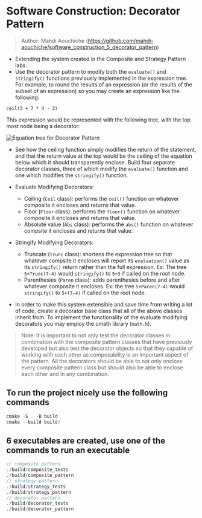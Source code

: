 # Software Construction: Decorator Pattern

> Author: Mahdi Aouchiche (<https://github.com/mahdi-aouchiche/software_construction_5_decorator_pattern>)

* Extending the system created in the Composite and Strategy Pattern labs.
* Use the decorator pattern to modify both the `evaluate()` and `stringify()` functions previously implemented in the expression tree. For example, to round the results of an expression (or the results of the subset of an expression) so you may create an expression like the following:

```code
ceil(3 + 7 * 4 - 2)
```

This expression would be represented with the following tree, with the top most node being a decorator:

![Equation tree for Decorator Pattern](https://github.com/cs100/lab05-decoratorPattern/blob/master/images/decorator.png)

* See how the ceiling function simply modifies the return of the statement, and that the return value at the top would be the ceiling of the equation below which it should transparently enclose. Build four separate decorator classes, three of which modify the `evaluate()` function and one which modifies the `stringify()` function.

* Evaluate Modifying Decorators:
  * Ceiling (`Ceil` class): performs the `ceil()` function on whatever composite it encloses and returns that value.
  * Floor (`Floor` class): performs the `floor()` function on whatever composite it encloses and returns that value.
  * Absolute value (`Abs` class): performs the `abs()` function on whatever compsite it encloses and returns that value.

* Stringify Modifying Decorators:
  * Truncate (`Trunc` class): shortens the expression tree so that whatever compsite it encloses will report its `evaluation()` value as its `stringify()` return rather than the full expression. Ex: The tree `5+Trunc(7-4)` would `stringify()` to `5+3` if called on the root node.
  * Parenthesies (`Paren` class): adds parenthesies before and after whatever composite it encloses. Ex: the tree `5+Paren(7-4)` would `stringify()` to `5+(7-4)` if called on the root node.

* In order to make this system extensible and save time from writing a lot of code, create a decorator base class that all of the above classes inherit from. To implement the functionality of the evaluate modifying decorators you may employ the cmath library (`math.h`).

> Note: It is important to not only test the decorator classes in combination with the composite pattern classes that have previously developed but also test the decorator objects so that they capable of working with each other as composability is an important aspect of the pattern. All the decorators should be able to not only enclose every composite pattern class but should also be able to enclose each other and in any combination.

## To run the project nicely use the following commands

```c++
cmake -S . -B build
cmake --build build/
```

## 6 executables are created, use one of the commands to run an executable

```c++
// composite pattern
./build/composite_tests
./build/composite_pattern
// strategy pattern
./build/strategy_tests
./build/strategy_pattern
// decorator pattern
./build/decorator_tests
./build/decorator_pattern
```
